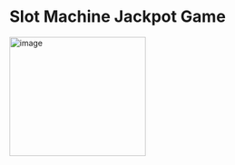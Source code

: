 # Slot Machine Jackpot Game

<img width="240" height="210" alt="image" src="https://github.com/user-attachments/assets/8466f5e0-020e-4e5f-afd7-98d182aaaac4" />
